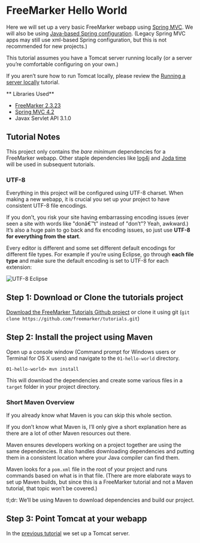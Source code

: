 # FreeMarker Hello World

Here we will set up a very basic FreeMarker webapp using [Spring MVC](http://spring.io/).  We will also be using [Java-based Spring configuration](http://docs.spring.io/spring/docs/current/spring-framework-reference/html/beans.html#beans-java). (Legacy Spring MVC apps may still use xml-based Spring configuration, but this is not recommended for new projects.)

This tutorial assumes you have a Tomcat server running locally (or a server you’re comfortable configuring on your own.)

If you aren’t sure how to run Tomcat locally, please review the [Running a server locally](../00-running-a-server-locally) tutorial.

** Libraries Used**

* [FreeMarker 2.3.23](http://freemarker.org/docs/)
* [Spring MVC 4.2](https://spring.io/blog/2015/07/31/spring-framework-4-2-goes-ga)
* Javax Servlet API 3.1.0

## Tutorial Notes

This project only contains the *bare minimum* dependencies for a FreeMarker webapp. Other staple dependencies like [log4j](http://logging.apache.org/log4j/2.x/) and [Joda time](http://www.joda.org/joda-time/) will be used in subsequent tutorials.

### UTF-8

Everything in this project will be configured using UTF-8 charset. When making a new webapp, it is crucial you set up your project to have consistent UTF-8 file encodings.

If you don’t, you risk your site having embarrassing encoding issues (ever seen a site with words like "donâ€™t" instead of "don’t"? Yeah, awkward.) It’s also a huge pain to go back and fix encoding issues, so just use **UTF-8 for everything from the start**.

Every editor is different and some set different default encodings for different file types. For example if you’re using Eclipse, go through **each file type** and make sure the default encoding is set to UTF-8 for each extension:

![UTF-8 Eclipse](https://raw.githubusercontent.com/freemarker/tutorials/master/01-hello-world/images/eclipse-utf-8.png)

## Step 1: Download or Clone the tutorials project

[Download the FreeMarker Tutorials Github project](https://github.com/freemarker/tutorials/archive/master.zip) or clone it using git (`git clone https://github.com/freemarker/tutorials.git`)

## Step 2: Install the project using Maven

Open up a console window (Command prompt for Windows users or Terminal for OS X users) and navigate to the `01-hello-world` directory.  

```bsh
01-hello-world> mvn install
```

This will download the dependencies and create some various files in a `target` folder in your project directory. 

### Short Maven Overview

If you already know what Maven is you can skip this whole section.

If you don’t know what Maven is, I’ll only give a short explanation here as there are a lot of other Maven resources out there.

Maven ensures developers working on a project together are using the same dependencies. It also handles downloading dependencies and putting them in a consistent location where your Java compiler can find them.

Maven looks for a `pom.xml` file in the root of your project and runs commands based on what is in that file. (There are more elaborate ways to set up Maven builds, but since this is a FreeMarker tutorial and not a Maven tutorial, that topic won’t be covered.)

tl;dr: We’ll be using Maven to download dependencies and build our project.

## Step 3: Point Tomcat at your webapp

In the [previous tutorial](../00-running-a-server-locally) we set up a Tomcat server.
